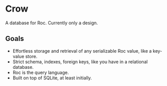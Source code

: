 # Crow

A database for Roc. Currently only a design.

## Goals

- Effortless storage and retrieval of any serializable Roc value, like a key-value store.
- Strict schema, indexes, foreign keys, like you have in a relational database.
- Roc is the query language.
- Built on top of SQLite, at least initially.
